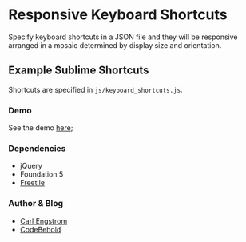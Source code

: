 # Responsive Keyboard Shortcuts

Specify keyboard shortcuts in a JSON file and they will be responsive arranged in a mosaic determined by display size and orientation.

## Example Sublime Shortcuts

Shortcuts are specified in `js/keyboard_shortcuts.js`.

### Demo

See the demo [here](http://codebehold.com/code/info/quickref/sublime/);

### Dependencies

- jQuery
- Foundation 5
- [Freetile](https://github.com/yconst/Freetile)

### Author &amp; Blog

- [Carl Engstrom](http://carlengstrom.com)
- [CodeBehold](http://codebehold.com)
